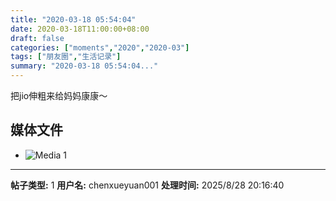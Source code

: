 ```yaml
---
title: "2020-03-18 05:54:04"
date: 2020-03-18T11:00:00+08:00
draft: false
categories: ["moments","2020","2020-03"]
tags: ["朋友圈","生活记录"]
summary: "2020-03-18 05:54:04..."
---
```


把jio伸粗来给妈妈康康～

## 媒体文件

- ![Media 1](/Moments/photos/2020-03-18/202003180554040.jpg)

---

**帖子类型:** 1
**用户名:** chenxueyuan001
**处理时间:** 2025/8/28 20:16:40